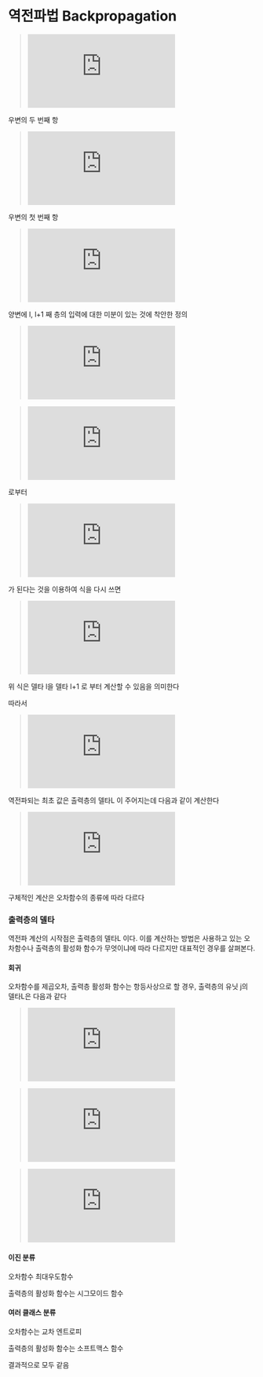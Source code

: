 # 역전파법 Backpropagation

>![equation](https://latex.codecogs.com/gif.latex?%5Cfrac%7B%5Cpartial%20E%7D%7B%5Cpartial%20w_%7Bji%7D%5E%7B%28l%29%7D%7D%3D%5Cfrac%7B%5Cpartial%20E%7D%7B%5Cpartial%20z_%7Bj%7D%5E%7B%28l%29%7D%7D%5Cfrac%7B%5Cpartial%20z_%7Bj%7D%5E%7B%28l%29%7D%7D%7B%5Cpartial%20w_%7Bji%7D%5E%7B%28l%29%7D%7D)

우변의 두 번째 항
>![equation](https://latex.codecogs.com/gif.latex?%5Cfrac%7B%5Cpartial%20z_%7Bj%7D%5E%7B%28l%29%7D%7D%7B%5Cpartial%20w_%7Bji%7D%5E%7B%28l%29%7D%7D%3Dz_%7Bi%7D%5E%7B%28l-1%29%7D)

우변의 첫 번째 항

>![equation](https://latex.codecogs.com/gif.latex?%5Cfrac%7B%5Cpartial%20E%7D%7B%5Cpartial%20z_%7Bj%7D%5E%7B%28l%29%7D%7D%3D%5Csum_%7Bk%7D%5Cfrac%7B%5Cpartial%20E%7D%7B%5Cpartial%20z_%7Bk%7D%5E%7B%28l&plus;1%29%7D%7D%5Cfrac%7B%5Cpartial%20z_%7Bk%7D%5E%7B%28l&plus;1%29%7D%7D%7B%5Cpartial%20z_%7Bj%7D%5E%7B%28l%29%7D%7D)

양변에 l, l+1 째 층의 입력에 대한 미분이 있는 것에 착안한 정의
>![equation](https://latex.codecogs.com/gif.latex?%5Cdelta%20_%7Bj%7D%5E%7B%28l%29%7D%3D%5Cfrac%7B%5Cpartial%20E%7D%7B%5Cpartial%20z_%7Bj%7D%5E%7B%28l%29%7D%7D)

>![equation](https://latex.codecogs.com/gif.latex?z_%7Bk%7D%5E%7B%28l&plus;1%29%7D%3D%5Csum_%7Bj%7Dw_%7Bjk%7D%5E%7B%28l&plus;1%29%7Da_%7Bj%7D%5E%7B%28l%29%7D%3D%5Csum_%7Bj%7Dw_%7Bjk%7D%5E%7B%28l&plus;1%29%7Df%28z_%7Bj%7D%5E%7B%28l%29%7D%29)

로부터

>![equation](https://latex.codecogs.com/gif.latex?%5Cfrac%7B%5Cpartial%20z_%7Bk%7D%5E%7B%28l&plus;1%29%7D%7D%7B%5Cpartial%20z_%7Bj%7D%5E%7B%28l%29%7D%7D%3Dw_%7Bjk%7D%5E%7B%28l&plus;1%29%7Df%27%28z_%7Bj%7D%5E%7B%28l%29%7D%29)

가 된다는 것을 이용하여 식을 다시 쓰면

>![equation](https://latex.codecogs.com/gif.latex?%5Cdelta%20_%7Bj%7D%5E%7B%28l%29%7D%3D%5Csum_%7Bk%7D%5Cdelta%20_%7Bk%7D%5E%7B%28l&plus;1%29%7D%28w_%7Bjk%7D%5E%7B%28l&plus;1%29%7Df%27%28z_%7Bj%7D%5E%7B%28l%29%7D%29%29)

위 식은 델타 l을 델타 l+1 로 부터 계산할 수 있음을 의미한다

따라서

>![equation](https://latex.codecogs.com/gif.latex?%5Cfrac%7B%5Cpartial%20E%7D%7B%5Cpartial%20w_%7Bji%7D%5E%7B%28l%29%7D%7D%3D%5Cdelta%20_%7Bj%7D%5E%7B%28l%29%7Dz_%7Bi%7D%5E%7B%28l-1%29%7D)

역전파되는 최초 값은 출력층의 델타L 이 주어지는데 다음과 같이 계산한다

>![equation](https://latex.codecogs.com/gif.latex?%5Cdelta%20_%7Bj%7D%5E%7B%28L%29%7D%3D%5Cfrac%7B%5Cpartial%20E%7D%7B%5Cpartial%20z_%7Bj%7D%5E%7B%28L%29%7D%7D)

구체적인 계산은 오차함수의 종류에 따라 다르다

### 출력층의 델타

역전파 계산의 시작점은 출력층의 델타L 이다. 이를 계산하는 방법은 사용하고 있는 오차함수나 출력층의 활성화 함수가 무엇이냐에 따라 다르지만 대표적인 경우를 살펴본다.

#### 회귀

오차함수를 제곱오차, 출력층 활성화 함수는 항등사상으로 할 경우, 출력층의 유닛 j의 델타L은 다음과 같다

>![equation](https://latex.codecogs.com/gif.latex?E%3D%5Cfrac%7B1%7D%7B2%7D%5Csum_%7Bj%7D%28y_%7Bj%7D-d_%7Bj%7D%29%5E%7B2%7D)

>![equation](https://latex.codecogs.com/gif.latex?a_%7Bj%7D%5E%7BL%7D%3Dz_%7Bj%7D%5E%7BL%7D%3Dy_%7Bj%7D)

>![equation](https://latex.codecogs.com/gif.latex?%5Cdelta%20_%7Bj%7D%5E%7B%28l%29%7D%3D%5Cfrac%7B%5Cpartial%20E%7D%7B%5Cpartial%20z_%7Bj%7D%5E%7B%28L%29%7D%7D%3Dy_%7Bj%7D-d_%7Bj%7D)

#### 이진 분류
오차함수 최대우도함수

출력층의 활성화 함수는 시그모이드 함수

#### 여러 클래스 분류

오차함수는 교차 엔트로피

출력층의 활성화 함수는 소프트맥스 함수

결과적으로 모두 같음